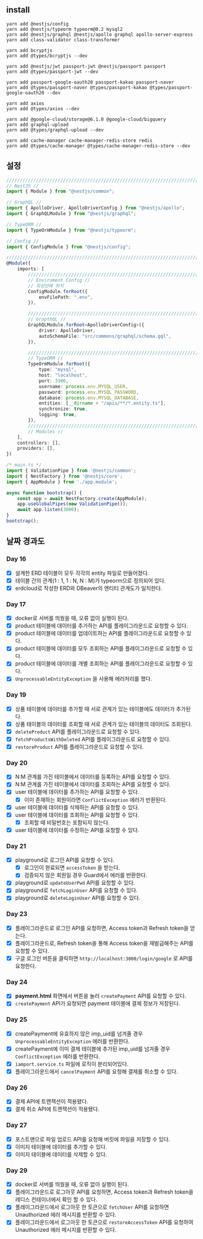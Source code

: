 ## install

```
yarn add @nestjs/config
yarn add @nestjs/typeorm typeorm@0.2 mysql2
yarn add @nestjs/graphql @nestjs/apollo graphql apollo-server-express
yarn add class-validator class-transformer

yarn add bcryptjs
yarn add @types/bcryptjs --dev

yarn add @nestjs/jwt passport-jwt @nestjs/passport passport
yarn add @types/passport-jwt --dev

yarn add passport-google-oauth20 passport-kakao passport-naver
yarn add @types/passport-naver @types/passport-kakao @types/passport-google-oauth20 --dev

yarn add axios
yarn add @types/axios --dev

yarn add @google-cloud/storage@6.1.0 @google-cloud/bigquery
yarn add graphql-upload
yarn add @types/graphql-upload --dev

yarn add cache-manager cache-manager-redis-store redis
yarn add @types/cache-manager @types/cache-manager-redis-store --dev
```

## 설정

```typescript
///////////////////////////////////////////////////////////////////////////
// NestJS //
import { Module } from "@nestjs/common";

// GraphQL //
import { ApolloDriver, ApolloDriverConfig } from "@nestjs/apollo";
import { GraphQLModule } from "@nestjs/graphql";

// TypeORM //
import { TypeOrmModule } from "@nestjs/typeorm";

// Config //
import { ConfigModule } from "@nestjs/config";

///////////////////////////////////////////////////////////////////////////
@Module({
    imports: [
        ///////////////////////////////////////////////////////////////////////////
        // Enviroment Config //
        // 최상단에 위치
        ConfigModule.forRoot({
            envFilePath: ".env",
        }),

        ///////////////////////////////////////////////////////////////////////////
        // GrapthQL //
        GraphQLModule.forRoot<ApolloDriverConfig>({
            driver: ApolloDriver,
            autoSchemaFile: "src/commons/graphql/schema.gql",
        }),

        ///////////////////////////////////////////////////////////////////////////
        // TypeORM //
        TypeOrmModule.forRoot({
            type: "mysql",
            host: "localhost",
            port: 3306,
            username: process.env.MYSQL_USER,
            password: process.env.MYSQL_PASSWORD,
            database: process.env.MYSQL_DATABASE,
            entities: [__dirname + "/apis/**/*.entity.ts"],
            synchronize: true,
            logging: true,
        }),
        ///////////////////////////////////////////////////////////////////////////
        // Modules //
    ],
    controllers: [],
    providers: [],
})
```

```typescript
/* main.ts */
import { ValidationPipe } from '@nestjs/common';
import { NestFactory } from '@nestjs/core';
import { AppModule } from './app.module';

async function bootstrap() {
    const app = await NestFactory.create(AppModule);
    app.useGlobalPipes(new ValidationPipe());
    await app.listen(3000);
}
bootstrap();
```

## 날짜 경과도

### Day 16

-   [x] 설계한 ERD 테이블이 모두 각각의 entity 파일로 만들어졌다.
-   [x] 테이블 간의 관계(1 : 1, 1 : N, N : M)가 typeorm으로 정의되어 있다.
-   [x] erdcloud로 작성한 ERD와 DBeaver의 엔티티 관계도가 일치한다.

### Day 17

-   [x] docker로 서버를 띄웠을 때, 오류 없이 실행이 된다.
-   [x] product 테이블에 데이터를 추가하는 API를 플레이그라운드로 요청할 수 있다.
-   [x] product 테이블에 데이터를 업데이트하는 API를 플레이그라운드로 요청할 수 있다.
-   [x] product 테이블에 데이터를 모두 조회하는 API를 플레이그라운드로 요청할 수 있다.
-   [x] product 테이블에 데이터를 개별 조회하는 API를 플레이그라운드로 요청할 수 있다.
-   [x] `UnprocessableEntityException` 을 사용해 에러처리를 했다.

### Day 19

-   [x] 상품 테이블에 데이터를 추가할 때 서로 관계가 있는 테이블에도 데이터가 추가된다.
-   [x] 상품 테이블의 데이터를 조회할 때 서로 관계가 있는 테이블의 데이터도 조회된다.
-   [x] `deleteProduct` API를 플레이그라운드로 요청할 수 있다.
-   [x] `fetchProductsWithDeleted` API를 플레이그라운드로 요청할 수 있다.
-   [x] `restoreProduct` API를 플레이그라운드로 요청할 수 있다.

### Day 20

-   [x] N:M 관계를 가진 테이블에서 데이터를 등록하는 API를 요청할 수 있다.
-   [x] N:M 관계를 가진 테이블에서 데이터를 조회하는 API를 요청할 수 있다.
-   [x] user 테이블에 데이터를 추가하는 API를 요청할 수 있다.
    -   [x] 이미 존재하는 회원이라면 `ConflictException` 에러가 반환된다.
-   [x] user 테이블에 데이터를 삭제하는 API를 요청할 수 있다.
-   [x] user 테이블에 데이터를 조회하는 API를 요청할 수 있다.
    -   [x] 조회할 때 비밀번호는 포함되지 않는다.
-   [x] user 테이블에 데이터를 수정하는 API를 요청할 수 있다.

### Day 21

-   [x] playground로 로그인 API를 요청할 수 있다.
    -   [x] 로그인이 완료되면 `accessToken` 을 받는다.
    -   [x] 검증되지 않은 회원일 경우 Guard에서 에러를 반환한다.
-   [x] playground로 `updateUserPwd` API를 요청할 수 있다.
-   [x] playground로 `fetchLoginUser` API를 요청할 수 있다.
-   [x] playground로 `deleteLoginUser` API를 요청할 수 있다.

### Day 23

-   [x] 플레이그라운드로 로그인 API를 요청하면, Access token과 Refresh token을 얻는다.
-   [x] 플레이그라운드로, Refresh token을 통해 Access token을 재발급해주는 API를 요청할 수 있다.
-   [x] 구글 로그인 버튼을 클릭하면 `http://localhost:3000/login/google` 로 API를 요청한다.

### Day 24

-   [x] **payment.html** 화면에서 버튼을 눌러 `createPayment` API를 요청할 수 있다.
-   [x] `createPayment` API가 요청되면 payment 테이블에 결제 정보가 저장된다.

### Day 25

-   [x] createPayment에 유효하지 않은 imp_uid를 넘겨줄 경우 `UnprocessableEntityException` 에러를 반환한다.
-   [x] createPayment에 이미 결제 테이블에 추가된 imp_uid를 넘겨줄 경우 `ConflictException` 에러를 반환한다.
-   [x] `iamport.service.ts` 파일에 로직이 분리되어있다.
-   [x] 플레이그라운드에서 `cancelPayment` API를 요청해 결제를 취소할 수 있다.

### Day 26

-   [x] 결제 API에 트랜잭션이 적용됐다.
-   [x] 결제 취소 API에 트랜잭션이 적용됐다.

### Day 27

-   [x] 포스트맨으로 파일 업로드 API를 요청해 버킷에 파일을 저장할 수 있다.
-   [x] 이미지 테이블에 데이터를 추가할 수 있다.
-   [x] 이미지 테이블에 데이터를 삭제할 수 있다.

### Day 29

-   [x] docker로 서버를 띄웠을 때, 오류 없이 실행이 된다.
-   [x] 플레이그라운드로 로그아웃 API를 요청하면, Access token과 Refresh token을 레디스 컨테이너에서 확인 할 수 있다.
-   [x] 플레이그라운드에서 로그아웃 한 토큰으로 `fetchUser` API를 요청하면 Unauthorized 에러 메시지를 반환할 수 있다.
-   [x] 플레이그라운드에서 로그아웃 한 토큰으로 `restoreAccessToken` API를 요청하여 Unauthorized 에러 메시지를 반환할 수 있다.
